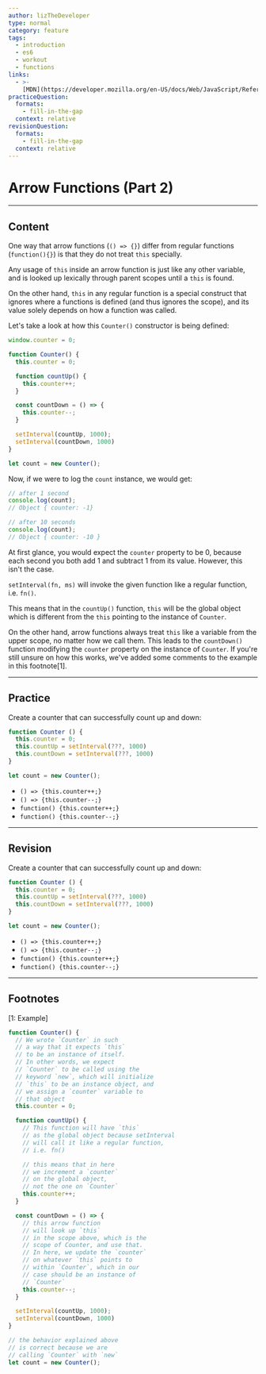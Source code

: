 ```yaml
---
author: lizTheDeveloper
type: normal
category: feature
tags:
  - introduction
  - es6
  - workout
  - functions
links:
  - >-
    [MDN](https://developer.mozilla.org/en-US/docs/Web/JavaScript/Reference/Functions/Arrow_functions){website}
practiceQuestion:
  formats:
    - fill-in-the-gap
  context: relative
revisionQuestion:
  formats:
    - fill-in-the-gap
  context: relative
---
```


# Arrow Functions (Part 2)


---

## Content

One way that arrow functions (`() => {}`) differ from regular functions (`function(){}`) is that they do not treat `this` specially. 

Any usage of `this` inside an arrow function is just like any other variable, and is looked up lexically through parent scopes until a `this` is found.

On the other hand, `this` in any regular function is a special construct that ignores where a functions is defined (and thus ignores the scope), and its value solely depends on how a function was called.

Let's take a look at how this `Counter()` constructor is being defined: 

```js
window.counter = 0;

function Counter() {
  this.counter = 0;

  function countUp() {
    this.counter++;
  }

  const countDown = () => {
    this.counter--;
  }

  setInterval(countUp, 1000);
  setInterval(countDown, 1000)
}

let count = new Counter();
```

Now, if we were to log the `count` instance, we would get:

```js
// after 1 second
console.log(count);
// Object { counter: -1}

// after 10 seconds
console.log(count);
// Object { counter: -10 }
```

At first glance, you would expect the `counter` property to be 0, because each second you both add 1 and subtract 1 from its value. However, this isn't the case.

`setInterval(fn, ms)` will invoke the given function like a regular function, i.e. `fn()`.

This means that in the `countUp()` function, `this` will be the global object which is different from the `this` pointing to the instance of `Counter`.

On the other hand, arrow functions always treat `this` like a variable from the upper scope, no matter how we call them. This leads to the `countDown()` function modifying the `counter` property on the instance of `Counter`. If you're still unsure on how this works, we've added some comments to the example in this footnote[1].


---

## Practice

Create a counter that can successfully count up and down:

```js
function Counter () {
  this.counter = 0;
  this.countUp = setInterval(???, 1000)
  this.countDown = setInterval(???, 1000)
}

let count = new Counter();
```

- `() => {this.counter++;}`
- `() => {this.counter--;}`
- `function() {this.counter++;}`
- `function() {this.counter--;}`


---

## Revision

Create a counter that can successfully count up and down:

```js
function Counter () {
  this.counter = 0;
  this.countUp = setInterval(???, 1000)
  this.countDown = setInterval(???, 1000)
}

let count = new Counter();
```

- `() => {this.counter++;}`
- `() => {this.counter--;}`
- `function() {this.counter++;}`
- `function() {this.counter--;}`


---

## Footnotes

[1: Example]

```js
function Counter() {
  // We wrote `Counter` in such
  // a way that it expects `this`
  // to be an instance of itself.
  // In other words, we expect
  // `Counter` to be called using the
  // keyword `new`, which will initialize
  // `this` to be an instance object, and
  // we assign a `counter` variable to
  // that object
  this.counter = 0;

  function countUp() {
    // This function will have `this`
    // as the global object because setInterval
    // will call it like a regular function,
    // i.e. fn()

    // this means that in here
    // we increment a `counter`
    // on the global object,
    // not the one on `Counter`
    this.counter++;
  }

  const countDown = () => {
    // this arrow function
    // will look up `this`
    // in the scope above, which is the
    // scope of Counter, and use that.
    // In here, we update the `counter`
    // on whatever `this` points to 
    // within `Counter`, which in our 
    // case should be an instance of
    // `Counter`
    this.counter--;
  }

  setInterval(countUp, 1000);
  setInterval(countDown, 1000)
}

// the behavior explained above
// is correct because we are
// calling `Counter` with `new`
let count = new Counter();
```
 

